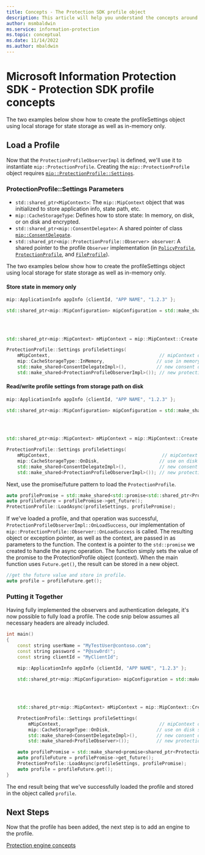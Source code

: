 ```yaml
---
title: Concepts - The Protection SDK profile object
description: This article will help you understand the concepts around the Protection profile object, which is created during application initialization.
author: msmbaldwin
ms.service: information-protection
ms.topic: conceptual
ms.date: 11/14/2022
ms.author: mbaldwin
---
```


# Microsoft Information Protection SDK - Protection SDK profile concepts

The two examples below show how to create the profileSettings object using local storage for state storage as well as in-memory only. 

## Load a Profile

Now that the `ProtectionProfileObserverImpl` is defined, we'll use it to instantiate `mip::ProtectionProfile`. Creating the `mip::ProtectionProfile` object requires [`mip::ProtectionProfile::Settings`](reference/class_mip_ProtectionProfile_settings.md).

### ProtectionProfile::Settings Parameters

- `std::shared_ptr<MipContext>`: The `mip::MipContext` object that was initialized to store application info, state path, etc.
- `mip::CacheStorageType`: Defines how to store state: In memory, on disk, or on disk and encrypted.
- `std::shared_ptr<mip::ConsentDelegate>`: A shared pointer of class [`mip::ConsentDelegate`](reference/class_mip_consentdelegate.md).
- `std::shared_ptr<mip::ProtectionProfile::Observer> observer`: A shared pointer to the profile `Observer` implementation (in [`PolicyProfile`](reference/class_mip_policyprofile_observer.md), [`ProtectionProfile`](reference/class_mip_protectionprofile_observer.md), and [`FileProfile`](reference/class_mip_fileprofile_observer.md)).

The two examples below show how to create the profileSettings object using local storage for state storage as well as in-memory only. 

#### Store state in memory only

```cpp
mip::ApplicationInfo appInfo {clientId, "APP NAME", "1.2.3" };

std::shared_ptr<mip::MipConfiguration> mipConfiguration = std::make_shared<mip::MipConfiguration>(mAppInfo,
				                                                                                  "mip_data",
                                                                                        		  mip::LogLevel::Trace,
                                                                                                  false);

std::shared_ptr<mip::MipContext> mMipContext = mip::MipContext::Create(mipConfiguration);

ProtectionProfile::Settings profileSettings(
    mMipContext,                                        // mipContext object
    mip::CacheStorageType::InMemory,                   // use in memory storage    
    std::make_shared<ConsentDelegateImpl>(),           // new consent delegate
    std::make_shared<ProtectionProfileObserverImpl>()); // new protection profile observer
```

#### Read/write profile settings from storage path on disk

```cpp
mip::ApplicationInfo appInfo {clientId, "APP NAME", "1.2.3" };

std::shared_ptr<mip::MipConfiguration> mipConfiguration = std::make_shared<mip::MipConfiguration>(mAppInfo,
    		                                                                                       "mip_data",
                                                                                       			   mip::LogLevel::Trace,
                                                                                                   false);

std::shared_ptr<mip::MipContext> mMipContext = mip::MipContext::Create(mipConfiguration);

ProtectionProfile::Settings profileSettings(
    mMipContext,                                         // mipContext object
    mip::CacheStorageType::OnDisk,                      // use on disk storage    
    std::make_shared<ConsentDelegateImpl>(),            // new consent delegate
    std::make_shared<ProtectionProfileObserverImpl>()); // new protection profile
```

Next, use the promise/future pattern to load the `ProtectionProfile`.

```cpp
auto profilePromise = std::make_shared<std::promise<std::shared_ptr<ProtectionProfile>>>();
auto profileFuture = profilePromise->get_future();
ProtectionProfile::LoadAsync(profileSettings, profilePromise);
```

If we've loaded a profile, and that operation was successful, `ProtectionProfileObserverImpl::OnLoadSuccess`, our implementation of `mip::ProtectionProfile::Observer::OnLoadSuccess` is called. The resulting object or exception pointer, as well as the context, are passed in as parameters to the function. The context is a pointer to the `std::promise` we created to handle the async operation. The function simply sets the value of the promise to the ProtectionProfile object (context). When the main function uses `Future.get()`, the result can be stored in a new object.

```cpp
//get the future value and store in profile.
auto profile = profileFuture.get();
```

### Putting it Together

Having fully implemented the observers and authentication delegate, it's now possible to fully load a profile. The code snip below assumes all necessary headers are already included.

```cpp
int main()
{
    const string userName = "MyTestUser@contoso.com";
    const string password = "P@ssw0rd!";
    const string clientId = "MyClientId";

    mip::ApplicationInfo appInfo {clientId, "APP NAME", "1.2.3" };

    std::shared_ptr<mip::MipConfiguration> mipConfiguration = std::make_shared<mip::MipConfiguration>(mAppInfo,
				                                                                                       "mip_data",
                                                                                        			   mip::LogLevel::Trace,
                                                                                                       false);

    std::shared_ptr<mip::MipContext> mMipContext = mip::MipContext::Create(mipConfiguration);

    ProtectionProfile::Settings profileSettings(
        mMipContext,                                    // mipContext object
        mip::CacheStorageType::OnDisk,                 // use on disk storage        
        std::make_shared<ConsentDelegateImpl>(),       // new consent delegate
        std::make_shared<ProfileObserver>());          // new protection profile observer

    auto profilePromise = std::make_shared<promise<shared_ptr<ProtectionProfile>>>();
    auto profileFuture = profilePromise->get_future();
    ProtectionProfile::LoadAsync(profileSettings, profilePromise);
    auto profile = profileFuture.get();
}
```

The end result being that we've successfully loaded the profile and stored in the object called `profile`.

## Next Steps

Now that the profile has been added, the next step is to add an engine to the profile.

[Protection engine concepts](concept-profile-engine-protection-engine-cpp.md)
